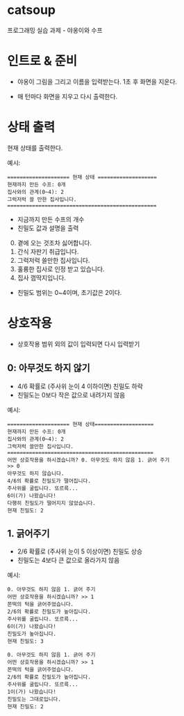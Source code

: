 # catsoup

프로그래밍 실습 과제 - 야옹이와 수프

# 인트로 & 준비

- 야옹이 그림을 그리고 이름을 입력받는다. 1초 후 화면을 지운다.

- 매 턴마다 화면을 지우고 다시 출력한다.

# 상태 출력

현재 상태를 출력한다.

예시:

```
==================== 현재 상태 ===================
현재까지 만든 수프: 0개
집사와의 관계(0~4): 2
그럭저럭 쓸 만한 집사입니다.
================================================
```

- 지금까지 만든 수프의 개수
- 친밀도 값과 설명을 출력

0. 곁에 오는 것조차 싫어합니다.
1. 간식 자판기 취급입니다.
2. 그럭저럭 쓸만한 집사입니다.
3. 훌륭한 집사로 인정 받고 있습니다.
4. 집사 껌딱지입니다.

- 친밀도 범위는 0~4이며, 초기값은 2이다.

# 상호작용

- 상호작용 범위 외의 값이 입력되면 다시 입력받기

## 0: 아무것도 하지 않기

- 4/6 확률로 (주사위 눈이 4 이하이면) 친밀도 하락
- 친밀도는 0보다 작은 값으로 내려가지 않음

예시:

```
==================== 현재 상태===================
현재까지 만든 수프: 0개
집사와의 관계(0~4): 2
그럭저럭 쓸만한 집사입니다.
===============================================
어떤 상호작용을 하시겠습니까? 0. 아무것도 하지 않음 1. 긁어 주기
>> 0
아무것도 하지 않습니다.
4/6의 확률로 친밀도가 떨어집니다.
주사위를 굴립니다. 또르륵...
6이(가) 나왔습니다!
다행히 친밀도가 떨어지지 않았습니다.
현재 친밀도: 2
```

## 1. 긁어주기

- 2/6 확률로 (주사위 눈이 5 이상이면) 친밀도 상승
- 친밀도는 4보다 큰 값으로 올라가지 않음

예시:

```
0. 아무것도 하지 않음 1. 긁어 주기
어떤 상호작용을 하시겠습니까? >> 1
쫀떡의 턱을 긁어주었습니다.
2/6의 확률로 친밀도가 높아집니다.
주사위를 굴립니다. 또르륵...
6이(가) 나왔습니다!
친밀도가 높아집니다.
현재 친밀도: 3
```

```
0. 아무것도 하지 않음 1. 긁어 주기
어떤 상호작용을 하시겠습니까? >> 1
쫀떡의 턱을 긁어주었습니다.
2/6의 확률로 친밀도가 높아집니다.
주사위를 굴립니다. 또르륵...
1이(가) 나왔습니다!
친밀도는 그대로입니다.
현재 친밀도: 2
```
